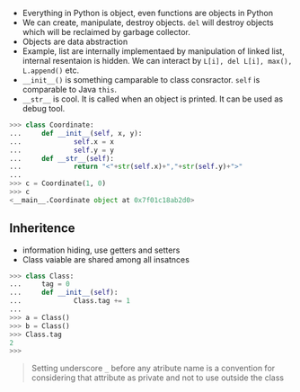 - Everything in Python is object, even functions are objects in Python
- We can create, manipulate, destroy objects. `del` will destroy objects which will be reclaimed by garbage collector.
- Objects are data abstraction
- Example, list are internally implementaed by manipulation of linked list, internal resentaion is hidden. We can interact by `L[i], del L[i], max(), L.append()` etc.
- `__init__()` is something camparable to class consractor. `self` is comparable to Java `this`.
- `__str__` is cool. It is called when an object is printed. It can be used as debug tool.

```python
>>> class Coordinate:
...     def __init__(self, x, y):
...             self.x = x
...             self.y = y
...     def __str__(self):
...             return "<"+str(self.x)+","+str(self.y)+">"
... 
>>> c = Coordinate(1, 0)
>>> c
<__main__.Coordinate object at 0x7f01c18ab2d0>
```

## Inheritence
- information hiding, use getters and setters
- Class vaiable are shared among all insatnces

```python
>>> class Class:
...     tag = 0
...     def __init__(self):
...             Class.tag += 1
... 
>>> a = Class()
>>> b = Class()
>>> Class.tag
2
>>> 
```

> Setting underscore `_` before any atribute name is a convention for considering that attribute as private and not to use outside the class